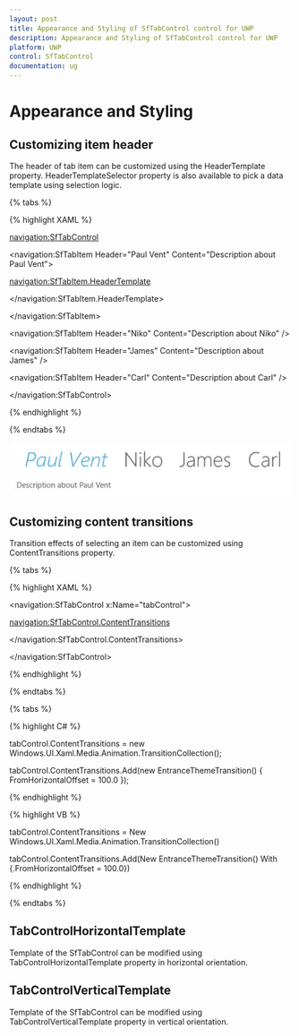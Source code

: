 ```yaml
---
layout: post
title: Appearance and Styling of SfTabControl control for UWP
description: Appearance and Styling of SfTabControl control for UWP
platform: UWP
control: SfTabControl
documentation: ug
---
```


# Appearance and Styling

## Customizing item header

The header of tab item can be customized using the HeaderTemplate property. HeaderTemplateSelector property is also available to pick a data template using selection logic.

{% tabs %}

{% highlight XAML %}

<navigation:SfTabControl>

<navigation:SfTabItem Header="Paul Vent" Content="Description about Paul Vent">

<navigation:SfTabItem.HeaderTemplate>

<DataTemplate>

<TextBlock Text="{Binding}" FontStyle="Italic"/>

</DataTemplate>

</navigation:SfTabItem.HeaderTemplate>

</navigation:SfTabItem>

<navigation:SfTabItem Header="Niko" Content="Description about Niko" />

<navigation:SfTabItem Header="James" Content="Description about James" />

<navigation:SfTabItem Header="Carl" Content="Description about Carl" />

</navigation:SfTabControl>


{% endhighlight %}


{% endtabs %}


![](Appearance-and-Styling-images/Appearance-and-Styling-img1.jpeg)


## Customizing content transitions

Transition effects of selecting an item can be customized using ContentTransitions property.

{% tabs %}

{% highlight XAML %}

<navigation:SfTabControl x:Name="tabControl">

<navigation:SfTabControl.ContentTransitions>

<TransitionCollection>

<EntranceThemeTransition FromHorizontalOffset="100">

</EntranceThemeTransition>

</TransitionCollection>

</navigation:SfTabControl.ContentTransitions>

</navigation:SfTabControl>

{% endhighlight %}

{% endtabs %}

{% tabs %}

{% highlight C# %}

tabControl.ContentTransitions = new Windows.UI.Xaml.Media.Animation.TransitionCollection();

tabControl.ContentTransitions.Add(new EntranceThemeTransition() { FromHorizontalOffset = 100.0 });

{% endhighlight %}

{% highlight VB %}

tabControl.ContentTransitions = New Windows.UI.Xaml.Media.Animation.TransitionCollection()

tabControl.ContentTransitions.Add(New EntranceThemeTransition() With {.FromHorizontalOffset = 100.0})

{% endhighlight %}

{% endtabs %}

## TabControlHorizontalTemplate

Template of the SfTabControl can be modified using TabControlHorizontalTemplate property in horizontal orientation.

## TabControlVerticalTemplate

Template of the SfTabControl can be modified using TabControlVerticalTemplate property in vertical orientation.

